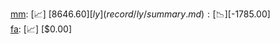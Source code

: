 [mm](record/mm/summary.md): [📈] [$8646.60]  
[ly](record/ly/summary.md): [📉] [$-1785.00]  
[fa](record/fa/summary.md): [📈] [$0.00]  

